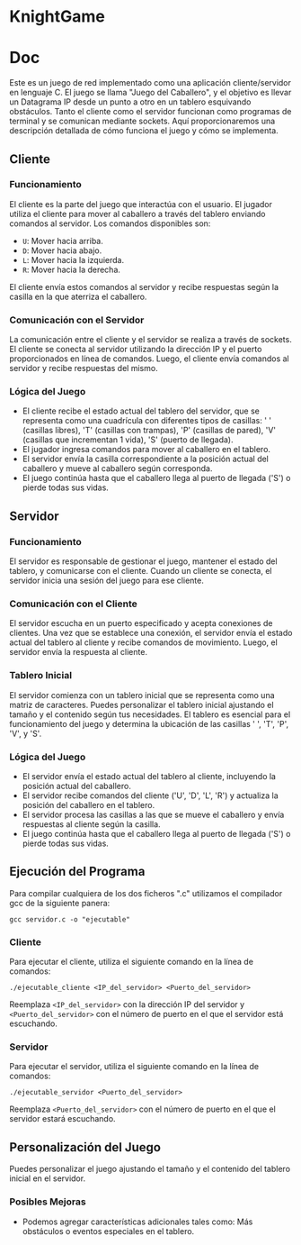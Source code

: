# KnightGame

# Doc

Este es un juego de red implementado como una aplicación cliente/servidor en lenguaje C. El juego se llama "Juego del Caballero", y el objetivo es llevar un Datagrama IP desde un punto a otro en un tablero esquivando obstáculos. Tanto el cliente como el servidor funcionan como programas de terminal y se comunican mediante sockets. Aquí proporcionaremos una descripción detallada de cómo funciona el juego y cómo se implementa.



## Cliente
### Funcionamiento

El cliente es la parte del juego que interactúa con el usuario. El jugador utiliza el cliente para mover al caballero a través del tablero enviando comandos al servidor. Los comandos disponibles son:

- `U`: Mover hacia arriba.
- `D`: Mover hacia abajo.
- `L`: Mover hacia la izquierda.
- `R`: Mover hacia la derecha.

El cliente envía estos comandos al servidor y recibe respuestas según la casilla en la que aterriza el caballero.

### Comunicación con el Servidor

La comunicación entre el cliente y el servidor se realiza a través de sockets. El cliente se conecta al servidor utilizando la dirección IP y el puerto proporcionados en línea de comandos. Luego, el cliente envía comandos al servidor y recibe respuestas del mismo.

### Lógica del Juego

- El cliente recibe el estado actual del tablero del servidor, que se representa como una cuadrícula con diferentes tipos de casillas: ' ' (casillas libres), 'T' (casillas con trampas), 'P' (casillas de pared), 'V' (casillas que incrementan 1 vida), 'S' (puerto de llegada).
- El jugador ingresa comandos para mover al caballero en el tablero.
- El servidor envía la casilla correspondiente a la posición actual del caballero y mueve al caballero según corresponda.
- El juego continúa hasta que el caballero llega al puerto de llegada ('S') o pierde todas sus vidas.

## Servidor
### Funcionamiento

El servidor es responsable de gestionar el juego, mantener el estado del tablero, y comunicarse con el cliente. Cuando un cliente se conecta, el servidor inicia una sesión del juego para ese cliente.

### Comunicación con el Cliente

El servidor escucha en un puerto especificado y acepta conexiones de clientes. Una vez que se establece una conexión, el servidor envía el estado actual del tablero al cliente y recibe comandos de movimiento. Luego, el servidor envía la respuesta al cliente.

### Tablero Inicial

El servidor comienza con un tablero inicial que se representa como una matriz de caracteres. Puedes personalizar el tablero inicial ajustando el tamaño y el contenido según tus necesidades. El tablero es esencial para el funcionamiento del juego y determina la ubicación de las casillas ' ', 'T', 'P', 'V', y 'S'.

### Lógica del Juego

- El servidor envía el estado actual del tablero al cliente, incluyendo la posición actual del caballero.
- El servidor recibe comandos del cliente ('U', 'D', 'L', 'R') y actualiza la posición del caballero en el tablero.
- El servidor procesa las casillas a las que se mueve el caballero y envía respuestas al cliente según la casilla.
- El juego continúa hasta que el caballero llega al puerto de llegada ('S') o pierde todas sus vidas.

## Ejecución del Programa

Para compilar cualquiera de los dos ficheros ".c" utilizamos el compilador gcc de la siguiente panera:
```shell
gcc servidor.c -o "ejecutable"
```


### Cliente

Para ejecutar el cliente, utiliza el siguiente comando en la línea de comandos:

```shell
./ejecutable_cliente <IP_del_servidor> <Puerto_del_servidor>
```

Reemplaza `<IP_del_servidor>` con la dirección IP del servidor y `<Puerto_del_servidor>` con el número de puerto en el que el servidor está escuchando.

### Servidor

Para ejecutar el servidor, utiliza el siguiente comando en la línea de comandos:

```shell
./ejecutable_servidor <Puerto_del_servidor>
```

Reemplaza `<Puerto_del_servidor>` con el número de puerto en el que el servidor estará escuchando.

## Personalización del Juego

Puedes personalizar el juego ajustando el tamaño y el contenido del tablero inicial en el servidor. 
### Posibles Mejoras

 - Podemos agregar características adicionales tales como: Más obstáculos o
   eventos especiales en el tablero. 

